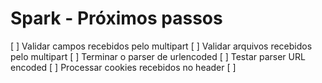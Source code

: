 # Spark - Próximos passos

[ ] Validar campos recebidos pelo multipart
[ ] Validar arquivos recebidos pelo multipart
[ ] Terminar o parser de urlencoded
[ ] Testar parser URL encoded
[ ] Processar cookies recebidos no header
[ ] 
